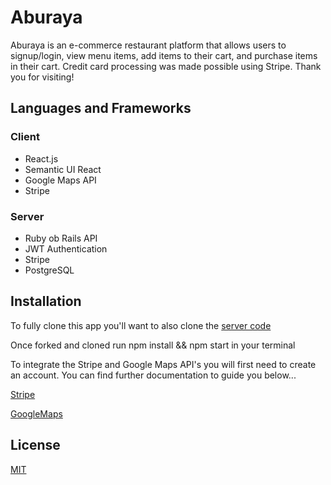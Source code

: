 # Aburaya

Aburaya is an e-commerce restaurant platform that allows users to signup/login, view menu items, add items to their cart, and purchase items in their cart. Credit card processing was made possible using Stripe. Thank you for visiting!

## Languages and Frameworks

### Client
* React.js 
* Semantic UI React
* Google Maps API
* Stripe 

### Server
* Ruby ob Rails API 
* JWT Authentication 
* Stripe 
* PostgreSQL

## Installation

To fully clone this app you'll want to also clone the [server code](https://github.com/kendallstephens/Aburuya-Server)


Once forked and cloned run npm install && npm start in your terminal


To integrate the Stripe and Google Maps API's you will first need to create an account. You can find further documentation to guide you below...


[Stripe](https://stripe.com/docs/development)


[GoogleMaps](https://developers.google.com/maps/documentation)

## License

[MIT](https://choosealicense.com/licenses/mit/)

